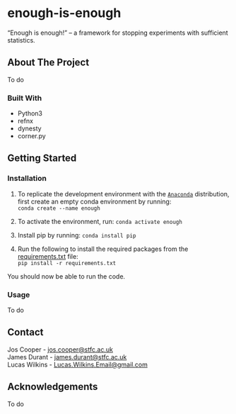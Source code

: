 # enough-is-enough
“Enough is enough!” – a framework for stopping experiments with sufficient statistics.

## About The Project
To do

### Built With
* Python3
* refnx
* dynesty
* corner.py

## Getting Started
### Installation
1. To replicate the development environment with the [`Anaconda`](https://www.anaconda.com/products/individual) distribution, first create an empty conda environment by running: <br /> ```conda create --name enough```

2. To activate the environment, run: ```conda activate enough```

3. Install pip by running: ```conda install pip```

4. Run the following to install the required packages from the [requirements.txt](/requirements.txt) file: <br />
   ```pip install -r requirements.txt```

You should now be able to run the code.

### Usage
To do

## Contact
Jos Cooper     - jos.cooper@stfc.ac.uk\
James Durant   - james.durant@stfc.ac.uk\
Lucas Wilkins  - Lucas.Wilkins.Email@gmail.com

## Acknowledgements
To do
